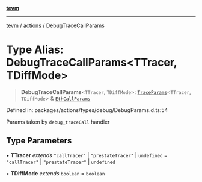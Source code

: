 [**tevm**](../../README.md)

***

[tevm](../../modules.md) / [actions](../README.md) / DebugTraceCallParams

# Type Alias: DebugTraceCallParams\<TTracer, TDiffMode\>

> **DebugTraceCallParams**\<`TTracer`, `TDiffMode`\>: [`TraceParams`](../../index/type-aliases/TraceParams.md)\<`TTracer`, `TDiffMode`\> & [`EthCallParams`](EthCallParams.md)

Defined in: packages/actions/types/debug/DebugParams.d.ts:54

Params taken by `debug_traceCall` handler

## Type Parameters

• **TTracer** *extends* `"callTracer"` \| `"prestateTracer"` \| `undefined` = `"callTracer"` \| `"prestateTracer"` \| `undefined`

• **TDiffMode** *extends* `boolean` = `boolean`
